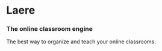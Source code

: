 # Laere

### The online classroom engine

The best way to organize and teach your online classrooms.
